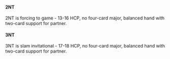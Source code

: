 #### 2NT
2NT is forcing to game - 13-16 HCP, no four-card major, balanced hand with two-card support for partner.

#### 3NT
3NT is slam invitational - 17-18 HCP, no four-card major, balanced hand with two-card support for partner.

